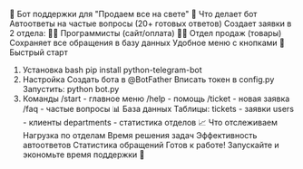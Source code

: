 🤖 Бот поддержки для "Продаем все на свете"
🎯 Что делает бот
Автоответы на частые вопросы (20+ готовых ответов)
Создает заявки в 2 отдела:
👨‍💻 Программисты (сайт/оплата)
👨‍💼 Отдел продаж (товары)
Сохраняет все обращения в базу данных
Удобное меню с кнопками
🚀 Быстрый старт
1. Установка
bash
pip install python-telegram-bot
2. Настройка
Создать бота в @BotFather
Вписать токен в config.py
Запустить: python bot.py
3. Команды
/start - главное меню
/help - помощь
/ticket - новая заявка
/faq - частые вопросы
📊 База данных
Таблицы:
tickets - заявки
users - клиенты
departments - статистика отделов
📈 Что отслеживаем
Нагрузка по отделам
Время решения задач
Эффективность автоответов
Статистика обращений
Готов к работе! Запускайте и экономьте время поддержки 🎯
